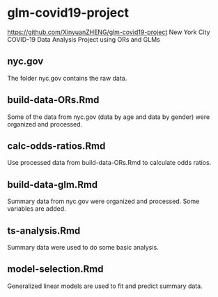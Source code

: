 # glm-covid19-project
https://github.com/XinyuanZHENG/glm-covid19-project
New York City COVID-19 Data Analysis Project using ORs and GLMs

## nyc.gov
The folder nyc.gov contains the raw data. 

## build-data-ORs.Rmd
Some of the data from nyc.gov (data by age and data by gender) were organized and processed.

## calc-odds-ratios.Rmd
Use processed data from build-data-ORs.Rmd to calculate odds ratios.

## build-data-glm.Rmd
Summary data from nyc.gov were organized and processed. Some variables are added.

## ts-analysis.Rmd
Summary data were used to do some basic analysis.

## model-selection.Rmd
Generalized linear models are used to fit and predict summary data.